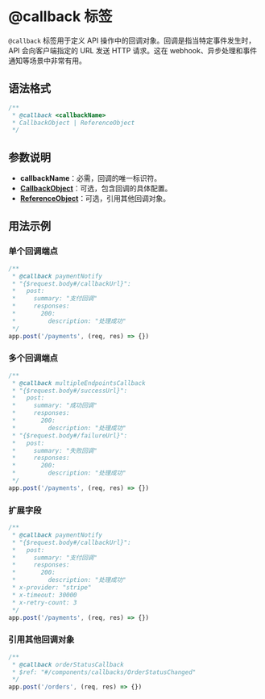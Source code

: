 # @callback 标签

`@callback` 标签用于定义 API 操作中的回调对象。回调是指当特定事件发生时，API 会向客户端指定的 URL 发送 HTTP 请求。这在 webhook、异步处理和事件通知等场景中非常有用。

## 语法格式

```typescript
/**
 * @callback <callbackName>
 * CallbackObject | ReferenceObject
 */
```

## 参数说明

- **callbackName**：必需，回调的唯一标识符。
- **[CallbackObject](https://spec.openapis.org/oas/v3.1.1#callback-object)**：可选，包含回调的具体配置。
- **[ReferenceObject](https://spec.openapis.org/oas/v3.1.1#reference-object)**：可选，引用其他回调对象。


## 用法示例

### 单个回调端点

```typescript
/**
 * @callback paymentNotify
 * "{$request.body#/callbackUrl}":
 *   post:
 *     summary: "支付回调"
 *     responses:
 *       200:
 *         description: "处理成功"
 */
app.post('/payments', (req, res) => {})
```


### 多个回调端点

```typescript
/**
 * @callback multipleEndpointsCallback
 * "{$request.body#/successUrl}":
 *   post:
 *     summary: "成功回调"
 *     responses:
 *       200:
 *         description: "处理成功"
 * "{$request.body#/failureUrl}":
 *   post:
 *     summary: "失败回调"
 *     responses:
 *       200:
 *         description: "处理成功"
 */
app.post('/payments', (req, res) => {})
```

### 扩展字段

```typescript
/**
 * @callback paymentNotify
 * "{$request.body#/callbackUrl}":
 *   post:
 *     summary: "支付回调"
 *     responses:
 *       200:
 *         description: "处理成功"
 * x-provider: "stripe"
 * x-timeout: 30000
 * x-retry-count: 3
 */
app.post('/payments', (req, res) => {})
```

### 引用其他回调对象

```typescript
/**
 * @callback orderStatusCallback
 * $ref: "#/components/callbacks/OrderStatusChanged"
 */
app.post('/orders', (req, res) => {})
```


